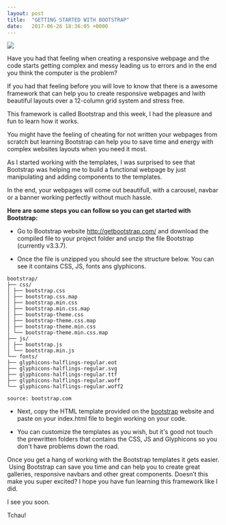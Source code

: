 ```yaml
---
layout: post
title:  "GETTING STARTED WITH BOOTSTRAP"
date:   2017-06-26 18:36:05 +0000
---
```


![](http://i.imgur.com/41kObPT.png)

Have you had that feeling when creating a responsive webpage and the code starts getting complex and messy leading us to errors and in the end you think the computer is the problem? 

If you had that feeling before you will love to know that there is a awesome framework that can help you to create responsive webpages and lwith beautiful layouts over a 12-column grid system and stress free.

This framework is called Bootstrap and this week, I had the pleasure and fun to learn how it works.

You might have the feeling of cheating for not written your webpages from scratch but learning Bootstrap can help you to save time and energy with complex websites layouts when you need it most.

As I started working with the templates, I was surprised to see that Bootstrap was helping me to build a functional webpage by just manipulating and adding components to the templates.

In the end, your webpages will come out beautifull, with a carousel, navbar or a banner working perfectly without much hassle. 

**Here are some steps you can follow so you can get started with Bootstrap:**

* Go to Bootstrap website http://getbootstrap.com/  and download the compiled file to your project folder and unzip the file Bootstrap (currently v3.3.7).

* Once the file is unzipped you should see the structure below. You can see it contains CSS, JS, fonts ans glyphicons.

```
bootstrap/
├── css/
│ ├── bootstrap.css
│ ├── bootstrap.css.map
│ ├── bootstrap.min.css
│ ├── bootstrap.min.css.map
│ ├── bootstrap-theme.css
│ ├── bootstrap-theme.css.map
│ ├── bootstrap-theme.min.css
│ └── bootstrap-theme.min.css.map
├── js/
│ ├── bootstrap.js
│ └── bootstrap.min.js
└── fonts/
├── glyphicons-halflings-regular.eot
├── glyphicons-halflings-regular.svg
├── glyphicons-halflings-regular.ttf
├── glyphicons-halflings-regular.woff
└── glyphicons-halflings-regular.woff2

source: bootstrap.com

```


* Next, copy the HTML template provided on the [bootstrap](http://getbootstrap.com/getting-started/#template) website and paste on your index.html file to begin working on your code. 


* You can customize the templates as you wish, but it's good not touch the prewritten folders that contains the CSS, JS and Glyphicons so you don't have problems down the road.

Once you get a hang of working with the Bootstrap templates it gets easier.  Using Bootstrap can save you time and can help you to create great galleries, responsive navbars and other great components. Doesn’t this make you super excited? I hope you have fun learning this framework like I did. 

I see you soon.

Tchau!




 
